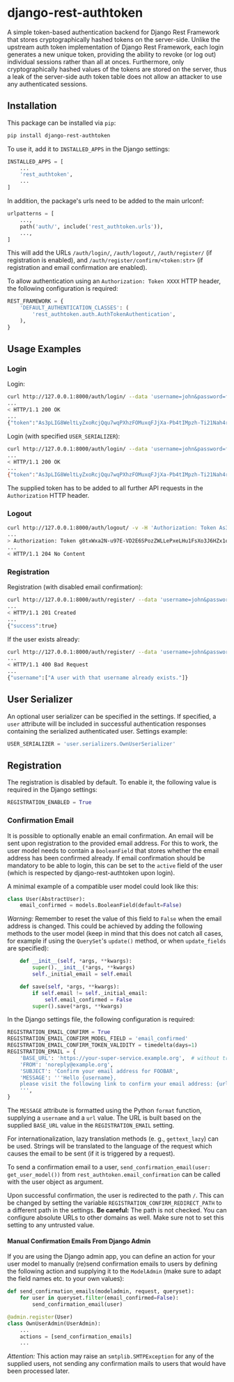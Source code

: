 # django-rest-authtoken
A simple token-based authentication backend for Django Rest Framework that stores cryptographically hashed tokens on the server-side. Unlike the upstream auth token implementation of Django Rest Framework, each login generates a new unique token, providing the ability to revoke (or log out) individual sessions rather than all at onces.
Furthermore, only cryptographically hashed values of the tokens are stored on the server, thus a leak of the server-side auth token table does not allow an attacker to use any authenticated sessions.


## Installation

This package can be installed via `pip`:

```bash
pip install django-rest-authtoken
```

To use it, add it to `INSTALLED_APPS` in the Django settings:

```python
INSTALLED_APPS = [
    ...
    'rest_authtoken',
    ...
]
```

 In addition, the package's urls need to be added to the main urlconf:

```python
urlpatterns = [
    ...,
    path('auth/', include('rest_authtoken.urls')),
    ...,
]
```

This will add the URLs `/auth/login/`, `/auth/logout/`, `/auth/register/` (if registration is enabled), and `/auth/register/confirm/<token:str>` (if registration and email confirmation are enabled).

To allow authentication using an `Authorization: Token XXXX` HTTP header, the following configuration is required:

```python
REST_FRAMEWORK = {
    'DEFAULT_AUTHENTICATION_CLASSES': (
        'rest_authtoken.auth.AuthTokenAuthentication',
    ),
}
```

## Usage Examples

### Login

Login:

```bash
curl http://127.0.0.1:8000/auth/login/ --data 'username=john&password=foobar123' -v
...
< HTTP/1.1 200 OK
...
{"token":"As3pLIG8WeltLyZxoRcjQqu7wqPXhzFOMuxqFJjXa-Pb4tIMpzh-Ti21Nah4r38P"}
```

Login (with specified `USER_SERIALIZER`):

```bash
curl http://127.0.0.1:8000/auth/login/ --data 'username=john&password=foobar123' -v
...
< HTTP/1.1 200 OK
...
{"token":"As3pLIG8WeltLyZxoRcjQqu7wqPXhzFOMuxqFJjXa-Pb4tIMpzh-Ti21Nah4r38P","user":{"id":3,"username":"john"}}
```

The supplied token has to be added to all further API requests in the `Authorization` HTTP header.

### Logout

```bash
curl http://127.0.0.1:8000/auth/logout/ -v -H 'Authorization: Token As3pLIG8WeltLyZxoRcjQqu7wqPXhzFOMuxqFJjXa-Pb4tIMpzh-Ti21Nah4r38P' -XDELETE
...
> Authorization: Token g8txWxa2N-u97E-VD2E6SPozZWLLePxeLHu1FsXo3J6HZx1o7ldLkQ-kosk0Vgq6
...
< HTTP/1.1 204 No Content
```

### Registration

Registration (with disabled email confirmation):

```bash
curl http://127.0.0.1:8000/auth/register/ --data 'username=john&password=foobar123' -v
...
< HTTP/1.1 201 Created
...
{"success":true}
```

If the user exists already:

```bash
curl http://127.0.0.1:8000/auth/register/ --data 'username=john&password=foobar123' -v
...
< HTTP/1.1 400 Bad Request
...
{"username":["A user with that username already exists."]}
```

## User Serializer

An optional user serializer can be specified in the settings. If specified, a `user` attribute will be included in successful authentication responses containing the serialized authenticated user. Settings example:

```python
USER_SERIALIZER = 'user.serializers.OwnUserSerializer'
```

## Registration

The registration is disabled by default. To enable it, the following value is required in the Django settings:

```python
REGISTRATION_ENABLED = True
```


### Confirmation Email
It is possible to optionally enable an email confirmation. An email will be sent upon registration to the provided email address. For this to work, the user model needs to contain a `BooleanField` that stores whether the email address has been confirmed already. If email confirmation should be mandatory to be able to login, this can be set to the `active` field of the user (which is respected by django-rest-authtoken upon login).

A minimal example of a compatible user model could look like this:

```python
class User(AbstractUser):
    email_confirmed = models.BooleanField(default=False)
```

*Warning:* Remember to reset the value of this field to `False` when the email address is changed. This could be achieved by adding the following methods to the user model (keep in mind that this does not catch all cases, for example if using the `QuerySet`'s `update()` method, or when `update_fields` are specified):

```python
    def __init__(self, *args, **kwargs):
        super().__init__(*args, **kwargs)
        self._initial_email = self.email

    def save(self, *args, **kwargs):
        if self.email != self._initial_email:
            self.email_confirmed = False
        super().save(*args, **kwargs)
```

In the Django settings file, the following configuration is required:

```python
REGISTRATION_EMAIL_CONFIRM = True
REGISTRATION_EMAIL_CONFIRM_MODEL_FIELD = 'email_confirmed'
REGISTRATION_EMAIL_CONFIRM_TOKEN_VALIDITY = timedelta(days=1)
REGISTRATION_EMAIL = {
    'BASE_URL': 'https://your-super-service.example.org',  # without trailing slash
    'FROM': 'noreply@example.org',
    'SUBJECT': 'Confirm your email address for FOOBAR',
    'MESSAGE': '''Hello {username},
    please visit the following link to confirm your email address: {url}
    ''',
}
```

The `MESSAGE` attribute is formatted using the Python `format` function, supplying a `username` and a `url` value. The URL is built based on the supplied `BASE_URL` value in the `REGISTRATION_EMAIL` setting.

For internationalization, lazy translation methods (e. g., `gettext_lazy`) can be used. Strings will be translated to the language of the request which causes the email to be sent (if it is triggered by a request).

To send a confirmation email to a user,  `send_confirmation_email(user: get_user_model())` from `rest_authtoken.email_confirmation` can be called with the user object as argument.

Upon successful confirmation, the user is redirected to the path `/`. This can be changed by setting the variable `REGISTRATION_CONFIRM_REDIRECT_PATH` to a different path in the settings. **Be careful:** The path is not checked. You can configure absolute URLs to other domains as well. Make sure not to set this setting to any untrusted value.

#### Manual Confirmation Emails From Django Admin

If you are using the Django admin app, you can define an action for your user model to manually (re)send confirmation emails to users by defining the following action and supplying it to the `ModelAdmin` (make sure to adapt the field names etc. to your own values):

```python
def send_confirmation_emails(modeladmin, request, queryset):
    for user in queryset.filter(email_confirmed=False):
        send_confirmation_email(user)

@admin.register(User)
class OwnUserAdmin(UserAdmin):
    ...
    actions = [send_confirmation_emails]
    ...
```

*Attention:* This action may raise an `smtplib.SMTPException` for any of the supplied users, not sending any confirmation mails to users that would have been processed later.
